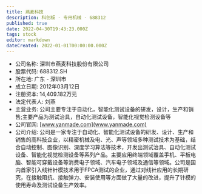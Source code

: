 ```yaml
---
title: 燕麦科技
description: 科创板 - 专用机械 - 688312
published: true
date: 2022-04-30T19:43:23.000Z
tags: stock
editor: markdown
dateCreated: 2022-01-01T00:00:00.000Z
---
```


- 公司名称: 深圳市燕麦科技股份有限公司
- 股票代码: 688312.SH
- 所在地: 广东 - 深圳市
- 成立日期: 2012年03月12日
- 注册资本: 14,409.182万元
- 法定代表人: 刘燕
- 主营业务: 公司主要专注于自动化，智能化测试设备的研发，设计，生产和销售;主要产品为测试治具，自动化测试设备，智能化视觉检测设备等
- 公司官网: [www.yanmade.com](www.yanmade.com)
- 公司介绍: 公司是一家专注于自动化、智能化测试设备的研发、设计、生产和销售的高科技企业，以精密机械及电、光、声等领域多种测试技术为基础，结合自动控制、图像识别、深度学习算法等技术，开发出测试治具、自动化测试设备、智能化视觉检测设备等系列产品。主要应用终端领域覆盖手机、平板电脑、智能可穿戴设备等消费电子领域、汽车电子领域及通信等领域。公司是国内首家引入线针针模技术用于FPCA测试的企业，通过对线针应用的长期研究，在接触阻抗、接触弹力、安装使用等方面做了大量的改进，提升了针模的使用寿命及测试设备生产效率。


